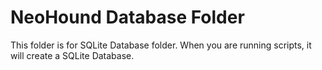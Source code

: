 # NeoHound Database Folder

This folder is for SQLite Database folder. When you are running scripts, it will create a SQLite Database.
